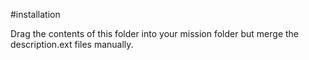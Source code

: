 #installation

Drag the contents of this folder into your mission folder but merge the description.ext files manually.